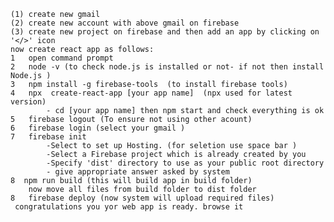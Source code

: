     (1) create new gmail
    (2) create new account with above gmail on firebase
    (3) create new project on firebase and then add an app by clicking on '</>' icon
    now create react app as follows:
    1   open command prompt
    2   node -v (to check node.js is installed or not- if not then install Node.js )
    3   npm install -g firebase-tools  (to install firebase tools)
    4   npx  create-react-app [your app name]  (npx used for latest version)
            - cd [your app name] then npm start and check everything is ok
    5   firebase logout (To ensure not using other acount)
    6   firebase login (select your gmail )
    7   firebase init 
            -Select to set up Hosting. (for seletion use space bar )
            -Select a Firebase project which is already created by you
            -Specify 'dist' directory to use as your public root directory
            - give appropriate answer asked by system
    8  npm run build (this will build app in build folder)
        now move all files from build folder to dist folder
    8   firebase deploy (now system will upload required files)
     congratulations you yor web app is ready. browse it
